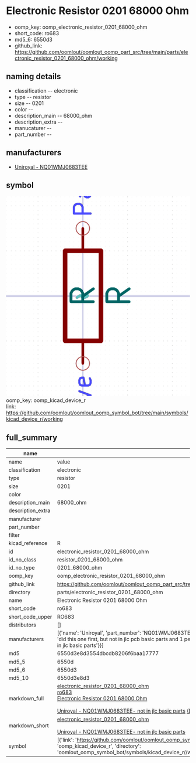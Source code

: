 # Electronic Resistor 0201 68000 Ohm

  
* oomp_key: oomp_electronic_resistor_0201_68000_ohm 
* short_code: ro683
* md5_6: 6550d3  
* github_link: https://github.com/oomlout/oomlout_oomp_part_src/tree/main/parts/electronic_resistor_0201_68000_ohm/working  
## naming details
* classification -- electronic
* type -- resistor
* size -- 0201
* color -- 
* description_main -- 68000_ohm
* description_extra -- 
* manucaturer -- 
* part_number -- 


## manufacturers
* [Uniroyal - NQ01WMJ0683TEE]()  

## symbol

![](symbol/0/working/working_600.png)  
oomp_key: oomp_kicad_device_r  
link: https://github.com/oomlout/oomlout_oomp_symbol_bot/tree/main/symbols/kicad_device_r/working  


## full_summary
| name | value | 
| --- | --- | 
| name | value | 
| classification | electronic | 
| type | resistor | 
| size | 0201 | 
| color |  | 
| description_main | 68000_ohm | 
| description_extra |  | 
| manufacturer |  | 
| part_number |  | 
| filter |  | 
| kicad_reference | R | 
| id | electronic_resistor_0201_68000_ohm | 
| id_no_class | resistor_0201_68000_ohm | 
| id_no_type | 0201_68000_ohm | 
| oomp_key | oomp_electronic_resistor_0201_68000_ohm | 
| github_link | https://github.com/oomlout/oomlout_oomp_part_src/tree/main/parts/electronic_resistor_0201_68000_ohm/working | 
| directory | parts/electronic_resistor_0201_68000_ohm | 
| name | Electronic Resistor 0201 68000 Ohm | 
| short_code | ro683 | 
| short_code_upper | RO683 | 
| distributors | [] | 
| manufacturers | [{'name': 'Uniroyal', 'part_number': 'NQ01WMJ0683TEE', 'link': '', 'id': 'manufacturer_uniroyal', 'note': {'reason': 'did this one first, but not in jlc pcb basic parts and 1 percent are and they are the same price', 'reason_short': 'not in jlc basic parts'}}] | 
| md5 | 6550d3e8d3554dbcdb8206f6baa17777 | 
| md5_5 | 6550d | 
| md5_6 | 6550d3 | 
| md5_10 | 6550d3e8d3 | 
| markdown_full | [electronic_resistor_0201_68000_ohm](https://github.com/oomlout/oomlout_oomp_part_src/tree/main/parts/electronic_resistor_0201_68000_ohm/working)<br>[ro683](https://github.com/oomlout/oomlout_oomp_part_src/tree/main/parts/electronic_resistor_0201_68000_ohm/working)<br>[Electronic Resistor 0201 68000 Ohm](https://github.com/oomlout/oomlout_oomp_part_src/tree/main/parts/electronic_resistor_0201_68000_ohm/working)<br><br>[Uniroyal - NQ01WMJ0683TEE- not in jlc basic parts]() [(L)  ](https://www.lcsc.com/search?q=NQ01WMJ0683TEE)[(D)  ](https://www.digikey.com/en/products?keywords=NQ01WMJ0683TEE)[(M)  ](https://www.mouser.com/Search/Refine?Keyword=NQ01WMJ0683TEE)[(N)  ](https://www.newark.com/search?st=NQ01WMJ0683TEE)[(SZ)  ](https://so.szlcsc.com/global.html?k=NQ01WMJ0683TEE)<br> | 
| markdown_short | [electronic_resistor_0201_68000_ohm](https://github.com/oomlout/oomlout_oomp_part_src/tree/main/parts/electronic_resistor_0201_68000_ohm/working)<br><br>[Uniroyal - NQ01WMJ0683TEE- not in jlc basic parts]() | 
| symbol | [{'link': 'https://github.com/oomlout/oomlout_oomp_symbol_bot/tree/main/symbols/kicad_device_r', 'oomp_key': 'oomp_kicad_device_r', 'directory': 'oomlout_oomp_symbol_bot/symbols/kicad_device_r//working/working.kicad_sym'}] | 
